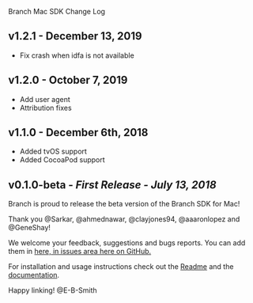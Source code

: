 Branch Mac SDK Change Log

## v1.2.1 - December 13, 2019
* Fix crash when idfa is not available

## v1.2.0 - October 7, 2019
* Add user agent
* Attribution fixes

## v1.1.0 - December 6th, 2018
* Added tvOS support
* Added CocoaPod support

## v0.1.0-beta - *First Release - July 13, 2018*

Branch is proud to release the beta version of the Branch SDK for Mac!

Thank you @Sarkar, @ahmednawar, @clayjones94, @aaaronlopez and @GeneShay!

We welcome your feedback, suggestions and bugs reports. You can add them in [here, in issues area here on GitHub.](https://github.com/BranchMetrics/mac-branch-deep-linking/issues)

For installation and usage instructions check out the [Readme](https://github.com/BranchMetrics/mac-branch-deep-linking/blob/master/README.md) and the [documentation](https://branchmetrics.github.io/mac-branch-deep-linking/index.html).

Happy linking!
@E-B-Smith
